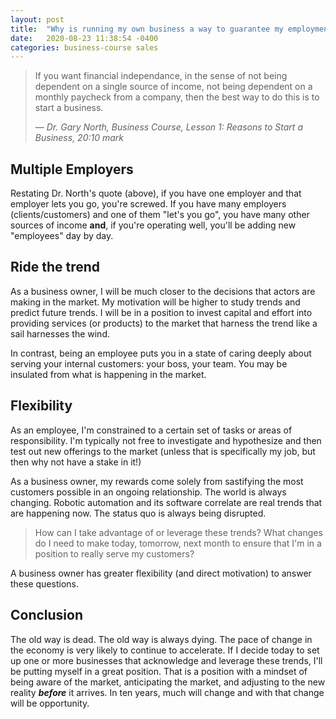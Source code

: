```yaml
---
layout: post
title:  "Why is running my own business a way to guarantee my employment in a decade?"
date:   2020-08-23 11:38:54 -0400
categories: business-course sales
---
```


> If you want financial independance, in the sense of not being dependent on a single source of income, not being dependent on a monthly paycheck from a company, then the best way to do this is to start a business.
>
> &mdash; <cite>Dr. Gary North, Business Course, Lesson 1:  Reasons to Start a Business, 20:10 mark</cite> 

## Multiple Employers

Restating Dr. North's quote (above), if you have one employer and that employer lets you go, you're screwed.  If you have many employers (clients/customers) and one of them "let's you go", you have many other sources of income __and__, if you're operating well, you'll be adding new "employees" day by day.

## Ride the trend

As a business owner, I will be much closer to the decisions that actors are making in the market.  My motivation will be higher to study trends and predict future trends.  I will be in a position to invest capital and effort into providing services (or products) to the market that harness the trend like a sail harnesses the wind.  

In contrast, being an employee puts you in a state of caring deeply about serving your internal customers: your boss, your team.  You may be insulated from what is happening in the market.

## Flexibility

As an employee, I'm constrained to a certain set of tasks or areas of responsibility.  I'm typically not free to investigate and hypothesize and then test out new offerings to the market (unless that is specifically my job, but then why not have a stake in it!)

As a business owner, my rewards come solely from sastifying the most customers possible in an ongoing relationship.  The world is always changing.  Robotic automation and its software correlate are real trends that are happening now.  The status quo is always being disrupted.  

> How can I take advantage of or leverage these trends?  What changes do I need to make today, tomorrow, next month to ensure that I'm in a position to really serve my customers?

A business owner has greater flexibility (and direct motivation) to answer these questions.

## Conclusion

The old way is dead.  The old way is always dying.  The pace of change in the economy is very likely to continue to accelerate.  If I decide today to set up one or more businesses that acknowledge and leverage these trends, I'll be putting myself in a great position.  That is a position with a mindset of being aware of the market, anticipating the market, and adjusting to the new reality ___before___ it arrives.  In ten years, much will change and with that change will be opportunity.
